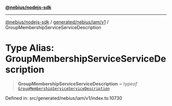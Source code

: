 [**@nebius/nodejs-sdk**](../../../../../README.md)

---

[@nebius/nodejs-sdk](../../../../../README.md) / [generated/nebius/iam/v1](../README.md) / GroupMembershipServiceServiceDescription

# Type Alias: GroupMembershipServiceServiceDescription

> **GroupMembershipServiceServiceDescription** = _typeof_ [`GroupMembershipServiceServiceDescription`](../variables/GroupMembershipServiceServiceDescription.md)

Defined in: src/generated/nebius/iam/v1/index.ts:10730
